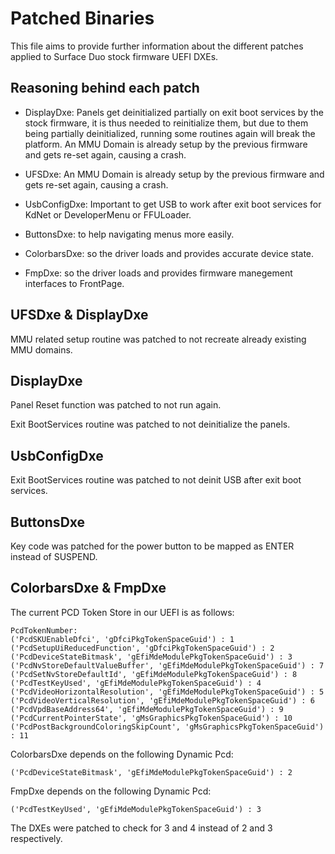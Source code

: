 # Patched Binaries

This file aims to provide further information about the different patches applied to Surface Duo stock firmware UEFI DXEs.

## Reasoning behind each patch

- DisplayDxe: Panels get deinitialized partially on exit boot services by the stock firmware, it is thus needed to reinitialize them, but due to them being partially deinitialized, running some routines again will break the platform. An MMU Domain is already setup by the previous firmware and gets re-set again, causing a crash.

- UFSDxe: An MMU Domain is already setup by the previous firmware and gets re-set again, causing a crash.

- UsbConfigDxe: Important to get USB to work after exit boot services for KdNet or DeveloperMenu or FFULoader.

- ButtonsDxe: to help navigating menus more easily.

- ColorbarsDxe: so the driver loads and provides accurate device state.

- FmpDxe: so the driver loads and provides firmware manegement interfaces to FrontPage.

## UFSDxe & DisplayDxe

MMU related setup routine was patched to not recreate already existing MMU domains.

## DisplayDxe

Panel Reset function was patched to not run again.

Exit BootServices routine was patched to not deinitialize the panels.

## UsbConfigDxe

Exit BootServices routine was patched to not deinit USB after exit boot services.

## ButtonsDxe

Key code was patched for the power button to be mapped as ENTER instead of SUSPEND.

## ColorbarsDxe & FmpDxe
The current PCD Token Store in our UEFI is as follows:

```
PcdTokenNumber: 
('PcdSKUEnableDfci', 'gDfciPkgTokenSpaceGuid') : 1
('PcdSetupUiReducedFunction', 'gDfciPkgTokenSpaceGuid') : 2
('PcdDeviceStateBitmask', 'gEfiMdeModulePkgTokenSpaceGuid') : 3
('PcdNvStoreDefaultValueBuffer', 'gEfiMdeModulePkgTokenSpaceGuid') : 7
('PcdSetNvStoreDefaultId', 'gEfiMdeModulePkgTokenSpaceGuid') : 8
('PcdTestKeyUsed', 'gEfiMdeModulePkgTokenSpaceGuid') : 4
('PcdVideoHorizontalResolution', 'gEfiMdeModulePkgTokenSpaceGuid') : 5
('PcdVideoVerticalResolution', 'gEfiMdeModulePkgTokenSpaceGuid') : 6
('PcdVpdBaseAddress64', 'gEfiMdeModulePkgTokenSpaceGuid') : 9
('PcdCurrentPointerState', 'gMsGraphicsPkgTokenSpaceGuid') : 10
('PcdPostBackgroundColoringSkipCount', 'gMsGraphicsPkgTokenSpaceGuid') : 11
```

ColorbarsDxe depends on the following Dynamic Pcd:
```
('PcdDeviceStateBitmask', 'gEfiMdeModulePkgTokenSpaceGuid') : 2
```

FmpDxe depends on the following Dynamic Pcd:
```
('PcdTestKeyUsed', 'gEfiMdeModulePkgTokenSpaceGuid') : 3
```

The DXEs were patched to check for 3 and 4 instead of 2 and 3 respectively.